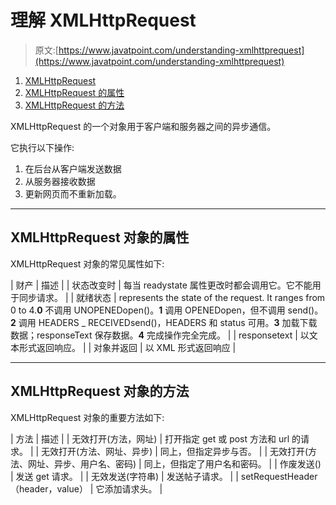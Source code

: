 # 理解 XMLHttpRequest

> 原文:[https://www.javatpoint.com/understanding-xmlhttprequest](https://www.javatpoint.com/understanding-xmlhttprequest)

1.  [XMLHttpRequest](#)
2.  [XMLHttpRequest 的属性](#)
3.  [XMLHttpRequest 的方法](#)

XMLHttpRequest 的一个对象用于客户端和服务器之间的异步通信。

它执行以下操作:

1.  在后台从客户端发送数据
2.  从服务器接收数据
3.  更新网页而不重新加载。

* * *

## XMLHttpRequest 对象的属性

XMLHttpRequest 对象的常见属性如下:

| 财产 | 描述 |
| 状态改变时 | 每当 readystate 属性更改时都会调用它。它不能用于同步请求。 |
| 就绪状态 | represents the state of the request. It ranges from 0 to 4.**0** 不调用 UNOPENEDopen()。**1** 调用 OPENEDopen，但不调用 send()。**2** 调用 HEADERS _ RECEIVEDsend()，HEADERS 和 status 可用。**3** 加载下载数据；responseText 保存数据。**4** 完成操作完全完成。 |
| responsetext | 以文本形式返回响应。 |
| 对象并返回 | 以 XML 形式返回响应 |

* * *

## XMLHttpRequest 对象的方法

XMLHttpRequest 对象的重要方法如下:

| 方法 | 描述 |
| 无效打开(方法，网址) | 打开指定 get 或 post 方法和 url 的请求。 |
| 无效打开(方法、网址、异步) | 同上，但指定异步与否。 |
| 无效打开(方法、网址、异步、用户名、密码) | 同上，但指定了用户名和密码。 |
| 作废发送() | 发送 get 请求。 |
| 无效发送(字符串) | 发送帖子请求。 |
| setRequestHeader（header，value） | 它添加请求头。 |